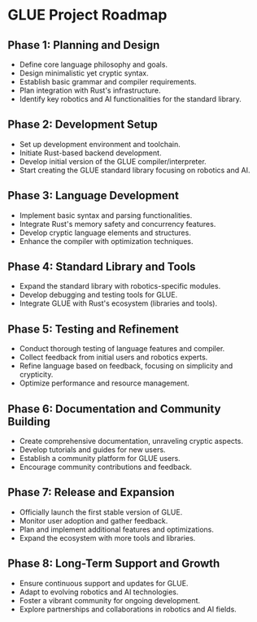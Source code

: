 # GLUE Project Roadmap

## Phase 1: Planning and Design
- Define core language philosophy and goals.
- Design minimalistic yet cryptic syntax.
- Establish basic grammar and compiler requirements.
- Plan integration with Rust's infrastructure.
- Identify key robotics and AI functionalities for the standard library.

## Phase 2: Development Setup
- Set up development environment and toolchain.
- Initiate Rust-based backend development.
- Develop initial version of the GLUE compiler/interpreter.
- Start creating the GLUE standard library focusing on robotics and AI.

## Phase 3: Language Development
- Implement basic syntax and parsing functionalities.
- Integrate Rust's memory safety and concurrency features.
- Develop cryptic language elements and structures.
- Enhance the compiler with optimization techniques.

## Phase 4: Standard Library and Tools
- Expand the standard library with robotics-specific modules.
- Develop debugging and testing tools for GLUE.
- Integrate GLUE with Rust's ecosystem (libraries and tools).

## Phase 5: Testing and Refinement
- Conduct thorough testing of language features and compiler.
- Collect feedback from initial users and robotics experts.
- Refine language based on feedback, focusing on simplicity and crypticity.
- Optimize performance and resource management.

## Phase 6: Documentation and Community Building
- Create comprehensive documentation, unraveling cryptic aspects.
- Develop tutorials and guides for new users.
- Establish a community platform for GLUE users.
- Encourage community contributions and feedback.

## Phase 7: Release and Expansion
- Officially launch the first stable version of GLUE.
- Monitor user adoption and gather feedback.
- Plan and implement additional features and optimizations.
- Expand the ecosystem with more tools and libraries.

## Phase 8: Long-Term Support and Growth
- Ensure continuous support and updates for GLUE.
- Adapt to evolving robotics and AI technologies.
- Foster a vibrant community for ongoing development.
- Explore partnerships and collaborations in robotics and AI fields.
